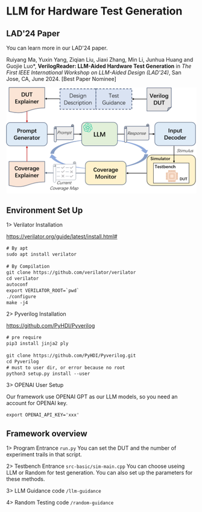 # LLM for Hardware Test Generation
## LAD'24 Paper
You can learn more in our LAD'24 paper.

Ruiyang Ma, Yuxin Yang, Ziqian Liu, Jiaxi Zhang, Min Li, Junhua Huang and Guojie Luo*, **VerilogReader: LLM-Aided Hardware Test Generation** in *The First IEEE International Workshop on LLM-Aided Design (LAD'24)*, San Jose, CA, June 2024. [Best Paper Nominee]

![overview](./overview.png)


## Environment Set Up
1> Verilator Installation

https://verilator.org/guide/latest/install.html#
```
# By apt
sudo apt install verilator

# By Compilation
git clone https://github.com/verilator/verilator
cd verilator
autoconf
export VERILATOR_ROOT=`pwd`
./configure
make -j4
```

2> Pyverilog Installation

https://github.com/PyHDI/Pyverilog

```
# pre require
pip3 install jinja2 ply

git clone https://github.com/PyHDI/Pyverilog.git
cd Pyverilog
# must to user dir, or error because no root
python3 setup.py install --user
```

3> OPENAI User Setup

Our framework use OPENAI GPT as our LLM models, so you need an account for OPENAI key. 
```
export OPENAI_API_KEY='xxx'
```

## Framework overview
1> Program Entrance `run.py`
You can set the DUT and the number of experiment trails in that script.

2> Testbench Entrance `src-basic/sim-main.cpp`
You can choose useing LLM or Random for test generation.
You can also set up the parameters for these methods.

3> LLM Guidance code `/llm-guidance`

4> Random Testing code `/random-guidance`
